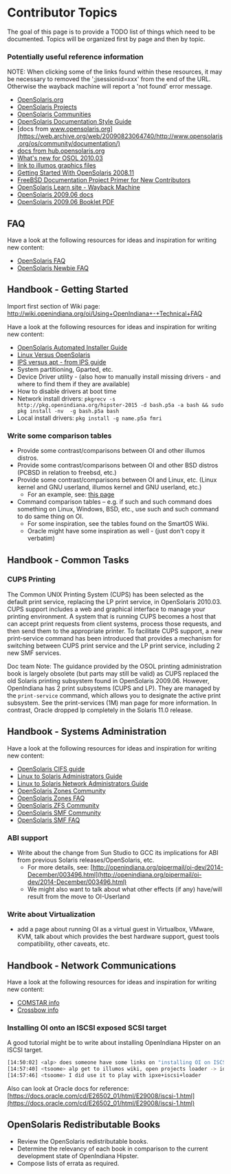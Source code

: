 <!--

The contents of this Documentation are subject to the Public Documentation License Version 1.01
(the "License"); you may only use this Documentation if you comply with the terms of this License.
A copy of the License is available at http://illumos.org/license/PDL.

The Original Documentation is _________________.

The Initial Writer of the Original Documentation is ___________ Copyright (C)_________[Insert year(s)].
All Rights Reserved. (Initial Writer contact(s):________________[Insert hyperlink/alias]).

Contributor(s): ______________________________________.

Portions created by ______ are Copyright (C)_________[Insert year(s)].
All Rights Reserved. (Contributor contact(s):________________[Insert hyperlink/alias]).

-->


# Contributor Topics

The goal of this page is to provide a TODO list of things which need to be documented.
Topics will be organized first by page and then by topic.


### Potentially useful reference information

NOTE: When clicking some of the links found within these resources, it may be necessary to removed the ';jsessionid=xxx' from the end of the URL. Otherwise the wayback machine will report a 'not found' error message.

* [OpenSolaris.org](https://web.archive.org/web/20090819174546/http://opensolaris.org/os/)
* [OpenSolaris Projects](https://web.archive.org/web/20090817114142/http://opensolaris.org/os/projects#portal)
* [OpenSolaris Communities](https://web.archive.org/web/20090605190426/http://opensolaris.org/os/communities/#portal)
* [OpenSolaris Documentation Style Guide](https://web.archive.org/web/20081207155129/http://opensolaris.org/os/community/documentation/files/OSOLDOCSG.pdf)
* [docs from www.opensolaris.org](https://web.archive.org/web/20090823064740/http://www.opensolaris.org/os/community/documentation/)
* [docs from hub.opensolaris.org](https://web.archive.org/web/20100909110451/http://hub.opensolaris.org/bin/view/Main/documentation)
* [What's new for OSOL 2010.03](https://web.archive.org/web/20110702071619/http://cr.opensolaris.org/~gman/opensolaris-whats-new-2010-03)
* [link to illumos graphics files](https://www.illumos.org/projects/site/files)
* [Getting Started With OpenSolaris 2008.11](https://web.archive.org/web/20110904232819/http://dlc.sun.com/osol/docs/downloads/minibook/en/820-7102-10-Eng-doc.pdf)
* [FreeBSD Documentation Project Primer for New Contributors](https://www.freebsd.org/doc/en_US.ISO8859-1/books/fdp-primer/)
* [OpenSolaris Learn site - Wayback Machine](https://web.archive.org/web/20091229232632/http://www.opensolaris.com/learn/)
* [OpenSolaris 2009.06 docs](https://web.archive.org/web/20100105080516/http://dlc.sun.com/osol/docs/content/2009.06/)
* [OpenSolaris 2009.06 Booklet PDF](https://web.archive.org/web/20100401024945/http://www.opensolaris.com/use/OpenSolaris200906Booklet.pdf)


## FAQ

Have a look at the following resources for ideas and inspiration for writing new content:

* [OpenSolaris FAQ](https://web.archive.org/web/20091001032442/http://www.opensolaris.com/learn/faq/)
* [OpenSolaris Newbie FAQ](https://web.archive.org/web/20090909080957/http://opensolaris.org/os/community/documentation/newbie_faq/)


## Handbook - Getting Started

Import first section of Wiki page: <http://wiki.openindiana.org/oi/Using+OpenIndiana+-+Technical+FAQ>

Have a look at the following resources for ideas and inspiration for writing new content:

* [OpenSolaris Automated Installer Guide](https://web.archive.org/web/20100401021842/http://www.opensolaris.com/use/Auto_Installer.pdf)
* [Linux Versus OpenSolaris](https://web.archive.org/web/20090824053055/http://opensolaris.org/os/project/czosug/events_archive/czosug_muni_20090228_OpenSolaris_and_Linux_Basic_Comparison.pdf)
* [IPS versus apt - from IPS guide](https://web.archive.org/web/20090924031858/http://dlc.sun.com/osol/docs/content/2009.06/IMGPACKAGESYS/giksz.html)
* System partitioning, Gparted, etc.
* Device Driver utility - (also how to manually install missing drivers - and where to find them if they are available)
* How to disable drivers at boot time
* Network install drivers: `pkgrecv -s http://pkg.openindiana.org/hipster-2015 -d bash.p5a -a bash && sudo pkg install -nv  -g bash.p5a bash`
* Local install drivers: `pkg install -g name.p5a fmri`


### Write some comparison tables

* Provide some contrast/comparisons between OI and other illumos distros.
* Provide some contrast/comparisons between OI and other BSD distros (PCBSD in relation to freebsd, etc.)
* Provide some contrast/comparisons between OI and Linux, etc. (Linux kernel and GNU userland, illumos kernel and GNU userland, etc.)
    * For an example, see: [this page](https://web.archive.org/web/20090904201802/http://wikis.sun.com/display/SolarisDeveloper/Migrating+from+Linux+to+Solaris+or+OpenSolaris)
* Command comparison tables – e.g. if such and such command does something on Linux, Windows, BSD, etc., use such and such command to do same thing on OI.
    * For some inspiration, see the tables found on the SmartOS Wiki.
    * Oracle might have some inspiration as well - (just don't copy it verbatim)


## Handbook - Common Tasks

### CUPS Printing

The Common UNIX Printing System (CUPS) has been selected as the default print service, replacing the LP print service, in OpenSolaris 2010.03.
CUPS support includes a web and graphical interface to manage your printing environment.
A system that is running CUPS becomes a host that can accept print requests from client systems, process those requests, and then send them to the appropriate printer.
To facilitate CUPS support, a new print-service command has been introduced that provides a mechanism for switching between CUPS print service and the LP print service, including 2 new SMF services.

Doc team Note: The guidance provided by the OSOL printing administration book is largely obsolete (but parts may still be valid) as CUPS replaced the old Solaris printing subsystem found in OpenSolaris 2009.06.
However, OpenIndiana has 2 print subsystems (CUPS and LP).
They are managed by the `print-service` command, which allows you to designate the active print subsystem.
See the print-services (1M) man page for more information.
In contrast, Oracle dropped lp completely in the Solaris 11.0 release.


## Handbook - Systems Administration

Have a look at the following resources for ideas and inspiration for writing new content:

* [OpenSolaris CIFS guide](https://web.archive.org/web/20100215043517/http://www.opensolaris.com/use/CIFS.pdf)
* [Linux to Solaris Administrators Guide](https://web.archive.org/web/20100401023944/http://www.sun.com/software/solaris/sysadmin_guide.pdf)
* [Linux to Solaris Network Administrators Guide](https://web.archive.org/web/20090806172933/http://www.opensolaris.com/use/network_administration.pdf)
* [OpenSolaris Zones Community](https://web.archive.org/web/20090929063222/http://opensolaris.org/os/community/zones/)
* [OpenSolaris Zones FAQ](https://web.archive.org/web/20090922001159/http://opensolaris.org/os/community/zones/faq/)
* [OpenSolaris ZFS Community](https://web.archive.org/web/20091023025359/http://opensolaris.org/os/community/zfs/)
* [OpenSolaris SMF Community](https://web.archive.org/web/20090602164813/http://opensolaris.org/os/community/smf/)
* [OpenSolaris SMF FAQ](https://web.archive.org/web/20090603223153/http://opensolaris.org/os/community/smf/faq)


### ABI support

* Write about the change from Sun Studio to GCC its implications for ABI from previous Solaris releases/OpenSolaris, etc.
    * For more details, see: [http://openindiana.org/pipermail/oi-dev/2014-December/003496.html](http://openindiana.org/pipermail/oi-dev/2014-December/003496.html)
    * We might also want to talk about what other effects (if any) have/will result from the move to OI-Userland


### Write about Virtualization

* add a page about running OI as a virtual guest in Virtualbox, VMware, KVM, talk about which provides the best hardware support, guest tools compatibility, other caveats, etc.


## Handbook - Network Communications

Have a look at the following resources for ideas and inspiration for writing new content:

* [COMSTAR info](http://web.archive.org/web/20090514083449/http://wikis.sun.com/display/OpenSolarisInfo/COMSTAR+Administration)
* [Crossbow info](https://web.archive.org/web/20090719072357/http://www.opensolaris.org/os/project/crossbow)


### Installing OI onto an ISCSI exposed SCSI target

A good tutorial might be to write about installing OpenIndiana Hipster on an ISCSI target.

```bash
[14:50:02] <alp> does someone have some links on "installing OI on ISCSI" ?
[14:57:40] <tsoome> alp get to illumos wiki, open projects loader -> ideas, from there you get link for jeffpc iscsi experiment
[14:57:46] <tsoome> I did use it to play with ipxe+iscsi+loader
```

Also can look at Oracle docs for reference: [https://docs.oracle.com/cd/E26502_01/html/E29008/iscsi-1.html](https://docs.oracle.com/cd/E26502_01/html/E29008/iscsi-1.html)


## OpenSolaris Redistributable Books


* Review the OpenSolaris redistributable books.
* Determine the relevancy of each book in comparison to the current development state of OpenIndiana Hipster.
* Compose lists of errata as required.


